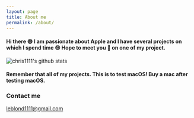 ```yaml
---
layout: page
title: About me
permalink: /about/
---
```


#### Hi there 😄 I am passionate about Apple and I have several projects on which I spend time 😎 Hope to meet you 🤝 on one of my project.

![chris1111's github stats](https://github-readme-stats.vercel.app/api?username=chris1111&show_icons=true&theme=tokyonight)

#### Remember that all of my projects. This is to test macOS!  Buy a mac after testing macOS.

### Contact me

[leblond1111@gmail.com](mailto:leblond1111@gmail.com)
